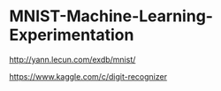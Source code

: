 # MNIST-Machine-Learning-Experimentation


http://yann.lecun.com/exdb/mnist/

https://www.kaggle.com/c/digit-recognizer
